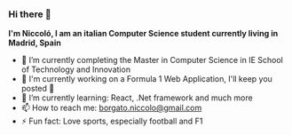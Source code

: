 ### Hi there 👋

**I'm Niccoló, I am an italian Computer Science student currently living in Madrid, Spain**
- 🔭 I’m currently completing the Master in Computer Science in IE School of Technology and Innovation
- :construction_worker: I'm currently working on a Formula 1 Web Application, I'll keep you posted :eyes:
- 🌱 I’m currently learning: React, .Net framework and much more 
- 📫 How to reach me: borgato.niccolo@gmail.com
- ⚡ Fun fact: Love sports, especially football and F1
